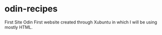 # odin-recipes
First Site Odin
First website created through Xubuntu in which I will be using mostly HTML.
